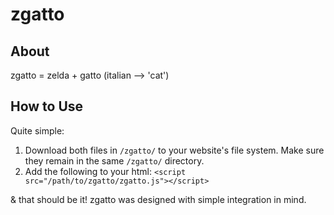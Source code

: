 # zgatto

## About
zgatto = zelda + gatto (italian --> 'cat')

## How to Use
Quite simple: 
  1. Download both files in ```/zgatto/``` to your website's file system. Make sure they remain in the same ```/zgatto/``` directory.
  2. Add the following to your html: ```<script src="/path/to/zgatto/zgatto.js"></script>```
  
& that should be it! zgatto was designed with simple integration in mind. 
